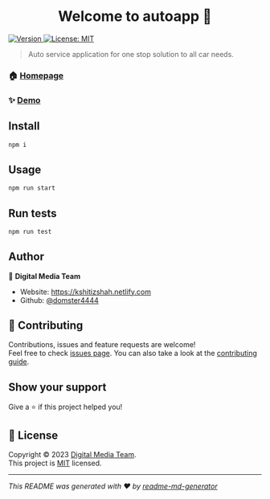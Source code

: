 <h1 align="center">Welcome to autoapp 👋</h1>
<p>
  <a href="https://www.npmjs.com/package/autoapp" target="_blank">
    <img alt="Version" src="https://img.shields.io/npm/v/autoapp.svg">
  </a>
  <a href="https://github.com/git/git-scm.com/blob/main/MIT-LICENSE.txt" target="_blank">
    <img alt="License: MIT" src="https://img.shields.io/badge/License-MIT-yellow.svg" />
  </a>
</p>

> Auto service application for one stop solution to all car needs.

### 🏠 [Homepage](http://localhost:3000)

### ✨ [Demo](http://autoservice.deerwalk.edu.np)

## Install

```sh
npm i
```

## Usage

```sh
npm run start
```

## Run tests

```sh
npm run test
```

## Author

👤 **Digital Media Team**

* Website: https://kshitizshah.netlify.com
* Github: [@domster4444](https://github.com/domster4444)

## 🤝 Contributing

Contributions, issues and feature requests are welcome!<br />Feel free to check [issues page](https://github.com/domster4444/autoservice_ui_module/issues). You can also take a look at the [contributing guide](https://docs.github.com/en/issues/tracking-your-work-with-issues/creating-an-issue).

## Show your support

Give a ⭐️ if this project helped you!

## 📝 License

Copyright © 2023 [Digital Media Team](https://github.com/domster4444).<br />
This project is [MIT](https://github.com/git/git-scm.com/blob/main/MIT-LICENSE.txt) licensed.

***
_This README was generated with ❤️ by [readme-md-generator](https://github.com/kefranabg/readme-md-generator)_